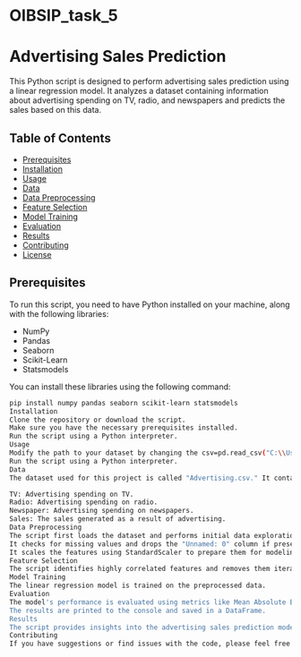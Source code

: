 # OIBSIP_task_5

# Advertising Sales Prediction

This Python script is designed to perform advertising sales prediction using a linear regression model. It analyzes a dataset containing information about advertising spending on TV, radio, and newspapers and predicts the sales based on this data.

## Table of Contents

- [Prerequisites](#prerequisites)
- [Installation](#installation)
- [Usage](#usage)
- [Data](#data)
- [Data Preprocessing](#data-preprocessing)
- [Feature Selection](#feature-selection)
- [Model Training](#model-training)
- [Evaluation](#evaluation)
- [Results](#results)
- [Contributing](#contributing)
- [License](#license)

## Prerequisites

To run this script, you need to have Python installed on your machine, along with the following libraries:
- NumPy
- Pandas
- Seaborn
- Scikit-Learn
- Statsmodels

You can install these libraries using the following command:

```bash
pip install numpy pandas seaborn scikit-learn statsmodels
Installation
Clone the repository or download the script.
Make sure you have the necessary prerequisites installed.
Run the script using a Python interpreter.
Usage
Modify the path to your dataset by changing the csv=pd.read_csv("C:\\Users\\anshu\\Downloads\\archive (5)\\Advertising.csv") line in the script.
Run the script using a Python interpreter.
Data
The dataset used for this project is called "Advertising.csv." It contains the following columns:

TV: Advertising spending on TV.
Radio: Advertising spending on radio.
Newspaper: Advertising spending on newspapers.
Sales: The sales generated as a result of advertising.
Data Preprocessing
The script first loads the dataset and performs initial data exploration using Pandas and Seaborn.
It checks for missing values and drops the "Unnamed: 0" column if present.
It scales the features using StandardScaler to prepare them for modeling.
Feature Selection
The script identifies highly correlated features and removes them iteratively to reduce multicollinearity.
Model Training
The linear regression model is trained on the preprocessed data.
Evaluation
The model's performance is evaluated using metrics like Mean Absolute Error (MAE), Mean Squared Error (MSE), Root Mean Squared Error (RMSE), and R-squared (R²).
The results are printed to the console and saved in a DataFrame.
Results
The script provides insights into the advertising sales prediction model's performance.
Contributing
If you have suggestions or find issues with the code, please feel free to open an issue or submit a pull request.
